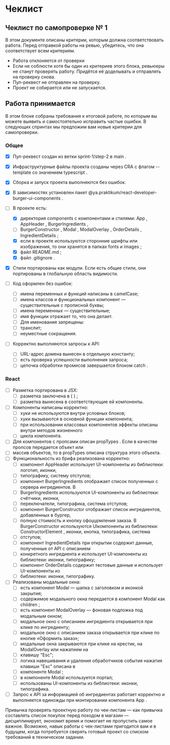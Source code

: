 # Чеклист

## Чеклист по самопроверке № 1

В этом документе описаны критерии, которым должна соответствовать работа. Перед отправкой работы на ревью, убедитесь, что она соответствует всем критериям.

- Работа отклоняется от проверки
- Если не соблюсти хотя бы один из критериев этого блока, ревьюеры не станут проверять работу.
  Придётся её доделывать и отправлять на проверку снова.
- Пул-реквест не отправлен на проверку.
- Проект не собирается или не запускается.

## Работа принимается

В этом блоке собраны требования к итоговой работе, по которым вы можете выявить и
самостоятельно исправить частые ошибки. В следующих спринтах мы предложим вам новые критерии для самопроверки.

### Общее

- [x] Пул-реквест создан из ветки sprint-1/step-2 в main .
- [x] Инфраструктурные файлы проекта созданы через CRA с флагом --template со значением typescript .
- [x] Сборка и запуск проекта выполняются без ошибок.
- [x] В зависимостях установлен пакет @ya.praktikum/react-developer-burger-ui-components .
- [ ] В проекте есть:
  - [x] директория components с компонентами и стилями: App , AppHeader , BurgerIngredients ,
  - [ ] BurgerConstructor , Modal , ModalOverlay , OrderDetails , IngredientDetails ;
  - [x] если в проекте используются сторонние шрифты или изображения, то они хранятся в папках fonts и images ;
  - [x] файл README.md ;
  - [x] файл .gitignore .
- [x] Стили портированы как модули. Если есть общие стили, они портированы в глобальную область видимости.
- [ ] Код оформлен без ошибок:

  - [ ] имена переменных и функций написаны в camelCase;
  - [ ] имена классов и функциональных компонент — существительные с прописной буквы;
  - [ ] имена переменных — существительные;
  - [ ] имя функции отражает то, что она делает.
  - [ ] Для именования запрещены:
  - [ ] транслит;
  - [ ] неуместные сокращения.

- [ ] Корректно выполняются запросы к API:
  - [ ] URL-адрес домена вынесен в отдельную константу;
  - [ ] есть проверка успешности выполнения запроса;
  - [ ] цепочка обработки промисов завершается блоком catch .

### React

- [ ] Разметка портирована в JSX:
  - [ ] разметка заключена в ( ) ;
  - [ ] разметка вынесена в соответствующие ей компоненты.
- [ ] Компоненты написаны корректно:
  - [ ] хуки не используются внутри условных блоков;
  - [ ] хуки вызываются в основной функции компонента;
  - [ ] при использовании классовых компонентов эффекты описаны внутри методов жизненного
  - [ ] цикла компонента.
- [ ] Для компонентов с пропсами описан propTypes . Если в качестве пропсов передается объект или
- [ ] массив объектов, то в propTypes описана структура этого объекта.
- [ ] Функциональность из брифа реализована корректно:
  - [ ] компонент AppHeader использует UI-компоненты из библиотеки: логотип, иконки,
  - [ ] типографику, систему отступов;
  - [ ] компонент BurgerIngredients отображает список полученных с сервера ингредиентов. В
  - [ ] BurgerIngredients используются UI-компоненты из библиотеки: счётчики, иконки,
  - [ ] переключатели, типографика, система отступов;
  - [ ] компонент BurgerConstructor отображает список ингредиентов, добавленных в бургер,
  - [ ] полную стоимость и кнопку офоџџрмления заказа. В BurgerConstructor используются UIкомпоненты из библиотеки: ConstructorElement , иконки, кнопка, типографика, система
  - [ ] отступов;
  - [ ] компонент IngredientDetails при открытии содержит данные, полученные от API с описанием
  - [ ] конкретного ингредиента и использует UI-компоненты из библиотеки: иконки, типографику;
  - [ ] компонент OrderDetails содержит тестовые данные и использует UI-компоненты из
  - [ ] библиотеки: иконки, типографику.
- [ ] Реализованы модальные окна:
  - [ ] есть компонент Modal — шапка с заголовком и иконкой закрытия;
  - [ ] содержимое модального окна передается в компонент Modal как children ;
  - [ ] есть компонент ModalOverlay — фоновая подложка под модальным окном;
  - [ ] модальное окно с описанием ингредиента открывается при клике по ингредиенту;
  - [ ] модальное окно с описанием заказа открывается при клике по кнопке «Оформить заказ»;
  - [ ] модальные окна закрываются при клике на крестик, на ModalOverlay или нажатием на
  - [ ] клавишу "Esc";
  - [ ] логика навешивания и удаления обработчиков события нажатия клавиши "Esc" описана в
  - [ ] компоненте Modal ;
  - [ ] в компоненте Modal используется портал;
  - [ ] использованы UI-компоненты из библиотеки: иконки, типографика.
- [ ] Запрос к API за информацией об ингредиентах работает корректно и выполняется единожды при монтировании компонента App .

Привычка проверять проектную работу по чек-листам — как привычка составлять список покупок
перед походом в магазин — дисциплинирует, экономит время и помогает не пропустить самое
важное. Возможно, навык работы с чек-листами пригодится вам и в будущем, когда потребуется
сверять готовый проект со списком требований в техническом задании.
